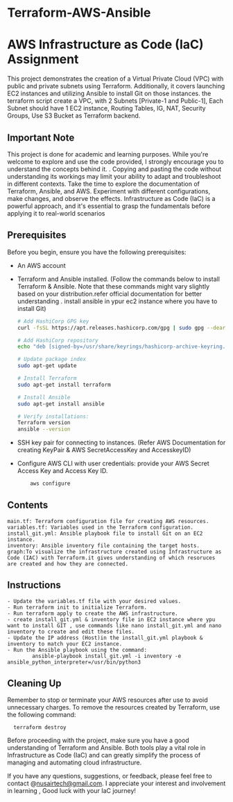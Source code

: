# Terraform-AWS-Ansible

# AWS Infrastructure as Code (IaC) Assignment

This project demonstrates the creation of a Virtual Private Cloud (VPC) with public and private subnets using Terraform. Additionally, it covers launching EC2 instances and utilizing Ansible to install Git on those instances. the terraform script create a VPC, with 2 Subnets [Private-1 and Public-1], Each Subnet should have 1 EC2 instance, Routing Tables, IG, NAT, Security Groups, Use S3 Bucket as Terraform backend.

## Important Note

This project is done for academic and learning purposes. While you're welcome to explore and use the code provided, I strongly encourage you to understand the concepts behind it. .
Copying and pasting the code without understanding its workings may limit your ability to adapt and troubleshoot in different contexts. Take the time to explore the documentation of Terraform, Ansible, and AWS. Experiment with different configurations, make changes, and observe the effects. Infrastructure as Code (IaC) is a powerful approach, and it's essential to grasp the fundamentals before applying it to real-world scenarios

## Prerequisites

Before you begin, ensure you have the following prerequisites:

- An AWS account
- Terraform and Ansible installed. (Follow the commands below to install Terraform & Ansible. Note that these commands might vary slightly based on your distribution.refer official documentation for better understanding . install ansible in ypur ec2 instance where you have to install Git)

   ```bash
   # Add HashiCorp GPG key
   curl -fsSL https://apt.releases.hashicorp.com/gpg | sudo gpg --dearmor -o /usr/share/keyrings/hashicorp-archive-keyring.gpg

   # Add HashiCorp repository
   echo "deb [signed-by=/usr/share/keyrings/hashicorp-archive-keyring.gpg] https://apt.releases.hashicorp.com $(lsb_release -cs) main" | sudo tee /etc/apt/sources.list.d/hashicorp.list > /dev/null

   # Update package index
   sudo apt-get update

   # Install Terraform
   sudo apt-get install terraform
   
   # Install Ansible
   sudo apt-get install ansible 

   # Verify installations:
   Terraform version
   ansible --version
   
- SSH key pair for connecting to instances. (Refer AWS Documentation for creating KeyPair & AWS SecretAccessKey and AccesskeyID)
- Configure AWS CLI with user credentials: provide your AWS Secret Access Key and Access Key ID.
  
   ```bash
       aws configure

## Contents

    main.tf: Terraform configuration file for creating AWS resources.
    variables.tf: Variables used in the Terraform configuration.
    install_git.yml: Ansible playbook file to install Git on an EC2 instance.
    inventory: Ansible inventory file containing the target hosts.
    graph:To visualize the infrastructure created using Infrastructure as Code (IAC) with Terraform.it gives understanding of which resoruces are created and how they are connected.

## Instructions

    - Update the variables.tf file with your desired values.
    - Run terraform init to initialize Terraform.
    - Run terraform apply to create the AWS infrastructure.
    - create install_git.yml & inventory file in EC2 instance where ypu want to install GIT , use commands like nano install_git.yml and nano inventory to create and edit these files.
    - Update the IP address (Host)in the install_git.yml playbook & inventory to match your EC2 instance.
    - Run the Ansible playbook using the command:
            ansible-playbook install_git.yml -i inventory -e ansible_python_interpreter=/usr/bin/python3

## Cleaning Up

Remember to stop or terminate your AWS resources after use to avoid unnecessary charges. To remove the resources created by Terraform, use the following command:

      terraform destroy

Before proceeding with the project, make sure you have a good understanding of Terraform and Ansible. Both tools play a vital role in Infrastructure as Code (IaC) and can greatly simplify the process of managing and automating cloud infrastructure.

If you have any questions, suggestions, or feedback, please feel free to contact @nusairtech@gmail.com. I appreciate your interest and involvement in learning , Good luck with your IaC journey! 




